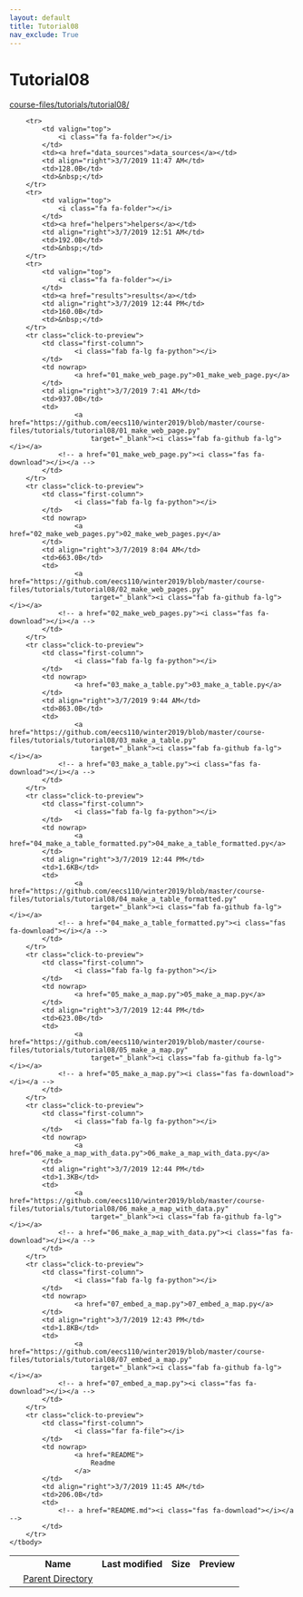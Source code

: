 ```yaml
---
layout: default
title: Tutorial08
nav_exclude: True
---
```


# Tutorial08

[course-files/tutorials/tutorial08/](.)

<table class="tbl-files">
    <tbody>
        <tr>
            <th valign="top"></th>
            <th>Name</th>
            <th>Last modified</th>
            <th>Size</th>
            <th>Preview</th>
        </tr>
        <tr>
            <td valign="top">
                <i class="fa fa-folder-open"></i>
            </td>
            <td><a href="../">Parent Directory</a></td>
            <td>&nbsp;</td>
            <td>&nbsp;</td>
            <td>&nbsp;</td>
        </tr>

        <tr>
            <td valign="top">
                <i class="fa fa-folder"></i>
            </td>
            <td><a href="data_sources">data_sources</a></td>
            <td align="right">3/7/2019 11:47 AM</td>
            <td>128.0B</td>
            <td>&nbsp;</td>
        </tr>
        <tr>
            <td valign="top">
                <i class="fa fa-folder"></i>
            </td>
            <td><a href="helpers">helpers</a></td>
            <td align="right">3/7/2019 12:51 AM</td>
            <td>192.0B</td>
            <td>&nbsp;</td>
        </tr>
        <tr>
            <td valign="top">
                <i class="fa fa-folder"></i>
            </td>
            <td><a href="results">results</a></td>
            <td align="right">3/7/2019 12:44 PM</td>
            <td>160.0B</td>
            <td>&nbsp;</td>
        </tr>
        <tr class="click-to-preview">
            <td class="first-column">
                    <i class="fab fa-lg fa-python"></i>
            </td>
            <td nowrap>
                    <a href="01_make_web_page.py">01_make_web_page.py</a>
            </td>
            <td align="right">3/7/2019 7:41 AM</td>
            <td>937.0B</td>
            <td>
                    <a href="https://github.com/eecs110/winter2019/blob/master/course-files/tutorials/tutorial08/01_make_web_page.py" 
                        target="_blank"><i class="fab fa-github fa-lg"></i></a>
                <!-- a href="01_make_web_page.py"><i class="fas fa-download"></i></a -->
            </td>
        </tr>
        <tr class="click-to-preview">
            <td class="first-column">
                    <i class="fab fa-lg fa-python"></i>
            </td>
            <td nowrap>
                    <a href="02_make_web_pages.py">02_make_web_pages.py</a>
            </td>
            <td align="right">3/7/2019 8:04 AM</td>
            <td>663.0B</td>
            <td>
                    <a href="https://github.com/eecs110/winter2019/blob/master/course-files/tutorials/tutorial08/02_make_web_pages.py" 
                        target="_blank"><i class="fab fa-github fa-lg"></i></a>
                <!-- a href="02_make_web_pages.py"><i class="fas fa-download"></i></a -->
            </td>
        </tr>
        <tr class="click-to-preview">
            <td class="first-column">
                    <i class="fab fa-lg fa-python"></i>
            </td>
            <td nowrap>
                    <a href="03_make_a_table.py">03_make_a_table.py</a>
            </td>
            <td align="right">3/7/2019 9:44 AM</td>
            <td>863.0B</td>
            <td>
                    <a href="https://github.com/eecs110/winter2019/blob/master/course-files/tutorials/tutorial08/03_make_a_table.py" 
                        target="_blank"><i class="fab fa-github fa-lg"></i></a>
                <!-- a href="03_make_a_table.py"><i class="fas fa-download"></i></a -->
            </td>
        </tr>
        <tr class="click-to-preview">
            <td class="first-column">
                    <i class="fab fa-lg fa-python"></i>
            </td>
            <td nowrap>
                    <a href="04_make_a_table_formatted.py">04_make_a_table_formatted.py</a>
            </td>
            <td align="right">3/7/2019 12:44 PM</td>
            <td>1.6KB</td>
            <td>
                    <a href="https://github.com/eecs110/winter2019/blob/master/course-files/tutorials/tutorial08/04_make_a_table_formatted.py" 
                        target="_blank"><i class="fab fa-github fa-lg"></i></a>
                <!-- a href="04_make_a_table_formatted.py"><i class="fas fa-download"></i></a -->
            </td>
        </tr>
        <tr class="click-to-preview">
            <td class="first-column">
                    <i class="fab fa-lg fa-python"></i>
            </td>
            <td nowrap>
                    <a href="05_make_a_map.py">05_make_a_map.py</a>
            </td>
            <td align="right">3/7/2019 12:44 PM</td>
            <td>623.0B</td>
            <td>
                    <a href="https://github.com/eecs110/winter2019/blob/master/course-files/tutorials/tutorial08/05_make_a_map.py" 
                        target="_blank"><i class="fab fa-github fa-lg"></i></a>
                <!-- a href="05_make_a_map.py"><i class="fas fa-download"></i></a -->
            </td>
        </tr>
        <tr class="click-to-preview">
            <td class="first-column">
                    <i class="fab fa-lg fa-python"></i>
            </td>
            <td nowrap>
                    <a href="06_make_a_map_with_data.py">06_make_a_map_with_data.py</a>
            </td>
            <td align="right">3/7/2019 12:44 PM</td>
            <td>1.3KB</td>
            <td>
                    <a href="https://github.com/eecs110/winter2019/blob/master/course-files/tutorials/tutorial08/06_make_a_map_with_data.py" 
                        target="_blank"><i class="fab fa-github fa-lg"></i></a>
                <!-- a href="06_make_a_map_with_data.py"><i class="fas fa-download"></i></a -->
            </td>
        </tr>
        <tr class="click-to-preview">
            <td class="first-column">
                    <i class="fab fa-lg fa-python"></i>
            </td>
            <td nowrap>
                    <a href="07_embed_a_map.py">07_embed_a_map.py</a>
            </td>
            <td align="right">3/7/2019 12:43 PM</td>
            <td>1.8KB</td>
            <td>
                    <a href="https://github.com/eecs110/winter2019/blob/master/course-files/tutorials/tutorial08/07_embed_a_map.py" 
                        target="_blank"><i class="fab fa-github fa-lg"></i></a>
                <!-- a href="07_embed_a_map.py"><i class="fas fa-download"></i></a -->
            </td>
        </tr>
        <tr class="click-to-preview">
            <td class="first-column">
                    <i class="far fa-file"></i>
            </td>
            <td nowrap>
                    <a href="README">
                        Readme
                    </a>
            </td>
            <td align="right">3/7/2019 11:45 AM</td>
            <td>206.0B</td>
            <td>
                <!-- a href="README.md"><i class="fas fa-download"></i></a -->
            </td>
        </tr>
    </tbody>
</table>

